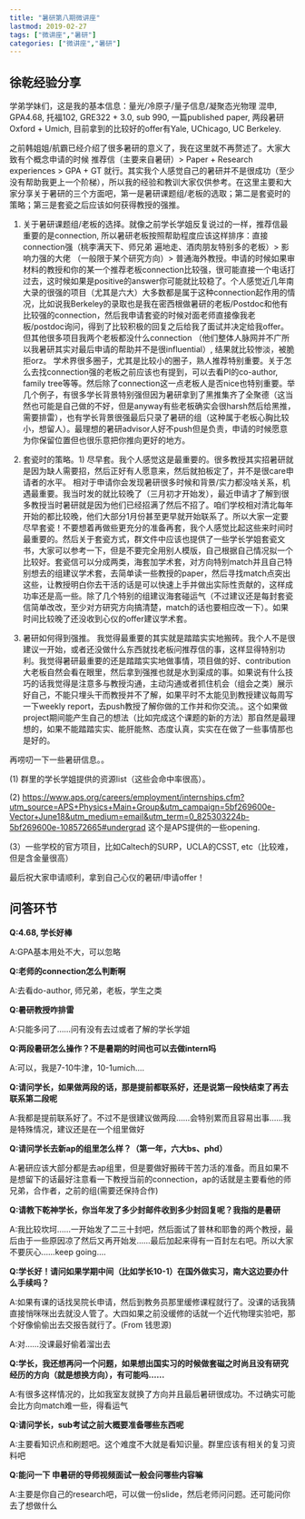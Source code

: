 ```yaml
---
title: "暑研第八期微讲座"
lastmod: 2019-02-27
tags: ["微讲座","暑研"]
categories: ["微讲座","暑研"]
---
```


## 徐乾经验分享

学弟学妹们，这是我的基本信息：量光/冷原子/量子信息/凝聚态光物理 混申, GPA4.68, 托福102, GRE322 + 3.0, sub 990, 一篇published paper, 两段暑研Oxford + Umich, 目前拿到的比较好的offer有Yale, UChicago, UC Berkeley.

之前韩姐姐/航霸已经介绍了很多暑研的意义了，我在这里就不再赘述了。大家大致有个概念申请的时候 推荐信（主要来自暑研）> Paper + Research experiences > GPA + GT 就行。其实我个人感觉自己的暑研并不是很成功（至少没有帮助我更上一个阶梯），所以我的经验和教训大家仅供参考。在这里主要和大家分享关于暑研的三个方面吧，第一是暑研课题组/老板的选取；第二是套瓷时的策略；第三是套瓷之后应该如何获得教授的强推。

1. 关于暑研课题组/老板的选择。就像之前学长学姐反复说过的一样，推荐信最重要的是connection, 所以暑研老板按照帮助程度应该这样排序：直接connection强（桃李满天下、师兄弟 遍地走、酒肉朋友特别多的老板）> 影响力强的大佬 （一般限于某个研究方向）>  普通海外教授。申请的时候如果审材料的教授和你的某一个推荐老板connection比较强，很可能直接一个电话打过去，这时候如果是positive的answer你可能就比较稳了。个人感觉近几年南大录的很强的项目（尤其是六大）大多数都是属于这种connection起作用的情况，比如说我Berkeley的录取也是我在密西根做暑研的老板/Postdoc和他有比较强的connection，然后我申请套瓷的时候对面老师直接像我老板/postdoc询问，得到了比较积极的回复之后给我了面试并决定给我offer。但其他很多项目我两个老板都没什么connection （他们整体人脉网并不广所以我暑研其实对最后申请的帮助并不是很influential）, 结果就比较惨淡，被脆拒orz。 学术界很多圈子，尤其是比较小的圈子，熟人推荐特别重要。关于怎么去找connection强的老板之前应该也有提到，可以去看PI的co-author, family tree等等。然后除了connection这一点老板人是否nice也特别重要。举几个例子，有很多学长背景特别强但因为暑研拿到了黑推集齐了全聚德（这当然也可能是自己做的不好，但是anyway有些老板确实会很harsh然后给黑推，需要排雷），也有学长背景很强最后只录了暑研的组（这种属于老板心胸比较小，想留人）。最理想的暑研advisor人好不push但是负责，申请的时候愿意为你保留位置但也很乐意把你推向更好的地方。

2. 套瓷时的策略。1) 尽早套。我个人感觉这是最重要的。很多教授其实招暑研就是因为缺人需要招，然后正好有人愿意来，然后就拍板定了，并不是很care申请者的水平。 相对于申请你会发现暑研很多时候和背景/实力都没啥关系，机遇最重要。我当时发的就比较晚了（三月初才开始发），最近申请才了解到很多教授当时暑研就是因为他们已经招满了然后不招了。咱们学校相对清北每年开始的都比较晚，他们大部分1月份甚至更早就开始联系了。所以大家一定要尽早套瓷！不要想着再做些更充分的准备再套，我个人感觉比起这些来时间时最重要的。然后关于套瓷方式，群文件中应该也提供了一些学长学姐套瓷文书，大家可以参考一下，但是不要完全用别人模版，自己根据自己情况拟一个比较好。套瓷信可以分成两类，海套加学术套，对方向特别match并且自己特别想去的组建议学术套，去简单读一些教授的paper，然后寻找match点突出这些，让教授明白你去干活的话是可以快速上手并做出实际性贡献的，这样成功率还是高一些。除了几个特别的组建议海套碰运气（不过建议还是每封套瓷信简单改改，至少对方研究方向搞清楚，match的话也要相应改一下）。如果时间比较晚了还没收到心仪的offer建议学术套。

3. 暑研如何得到强推。 我觉得最重要的其实就是踏踏实实地搬砖。我个人不是很建议一开始，或者还没做什么东西就找老板问推荐信的事，这样显得特别功利。我觉得暑研最重要的还是踏踏实实地做事情，项目做的好、contribution大老板自然会看在眼里，然后拿到强推也就是水到渠成的事。如果说有什么技巧的话我觉得是注意多与教授沟通，主动沟通或者抓住机会（组会之类）展示好自己，不能只埋头干而教授并不了解，如果平时不太能见到教授建议每周写一下weekly report，去push教授了解你做的工作并和你交流。。这个如果做project期间能产生自己的想法（比如完成这个课题的新的方法）那自然是最理想的，如果不能踏踏实实、能肝能熬、态度认真，实实在在做了一些事情那也是好的。

再唠叨一下一些暑研信息。。 

(1) 群里的学长学姐提供的资源list（这些会命中率很高）。

(2) https://www.aps.org/careers/employment/internships.cfm?utm_source=APS+Physics+Main+Group&utm_campaign=5bf269600e-Vector+June18&utm_medium=email&utm_term=0_825303224b-5bf269600e-108572665#undergrad 这个是APS提供的一些opening. 

(3）一些学校的官方项目，比如Caltech的SURP，UCLA的CSST, etc（比较难，但是含金量很高）

最后祝大家申请顺利，拿到自己心仪的暑研/申请offer！

## 问答环节

**Q:4.68, 学长好棒**

A:GPA基本用处不大，可以忽略

**Q:老师的connection怎么判断啊**

A:去看do-author, 师兄弟，老板，学生之类

**Q:暑研教授咋排雷**

A:只能多问了……问有没有去过或者了解的学长学姐

**Q:两段暑研怎么操作？不是暑期的时间也可以去做intern吗**

A:可以，我是7-10牛津，10-1umich....

**Q:请问学长，如果做两段的话，那是提前都联系好，还是说第一段快结束了再去联系第二段呢**

A:我都是提前联系好了。不过不是很建议做两段……会特别累而且容易出事……我是特殊情况，建议还是在一个组里做好

**Q:请问学长去新ap的组里怎么样？（第一年，六大bs、phd）**

A:暑研应该大部分都是去ap组里，但是要做好搬砖干苦力活的准备。而且如果不是想留下的话最好注意看一下教授当前的connection，ap的话就是主要看他的师兄弟，合作者，之前的组(需要还保持合作)

**Q:请教下乾神学长，你当年发了多少封邮件收到多少封回复呢？我指的是暑研**

A:我比较坎坷……一开始发了二三十封吧，然后面试了普林和耶鲁的两个教授，最后由于一些原因凉了然后又再开始发……最后加起来得有一百封左右吧。所以大家不要灰心……keep going....

**Q:学长好！请问如果学期中间（比如学长10-1）在国外做实习，南大这边要办什么手续吗？**

A:如果有课的话找吴院长申请，然后到教务员那里缓修课程就行了。没课的话我猜直接悄咪咪出去就没人管了。大四如果之前没缓修的话就一个近代物理实验吧，那个好像偷偷出去交报告就行了。(From 钱思源)

A:对……没课最好偷着溜出去

**Q:学长，我还想再问一个问题，如果想出国实习的时候做套磁之时尚且没有研究经历的方向（就是想换方向），有可能吗……**

A:有很多这样情况的，比如我室友就换了方向并且最后暑研很成功。不过确实可能会比方向match难一些，得看运气

**Q:请问学长，sub考试之前大概要准备哪些东西呢**

A:主要看知识点和刷题吧。这个难度不大就是看知识量。群里应该有相关的复习资料吧

**Q:能问一下 申暑研的导师视频面试一般会问哪些内容嘛**

A:主要是你自己的research吧，可以做一份slide，然后老师问问题。还可能问你去了想做什么